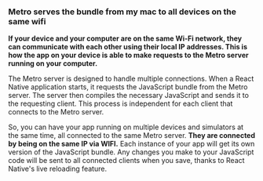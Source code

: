 ### Metro serves the bundle from my mac to all devices on the same wifi

**If your device and your computer are on the same Wi-Fi network, they can communicate with each other using their local IP addresses. This is how the app on your device is able to make requests to the Metro server running on your computer.**

The Metro server is designed to handle multiple connections. When a React Native application starts, it requests the JavaScript bundle from the Metro server. The server then compiles the necessary JavaScript and sends it to the requesting client. This process is independent for each client that connects to the Metro server.

So, you can have your app running on multiple devices and simulators at the same time, all connected to the same Metro server. **They are connected by being on the same IP via WIFI.** Each instance of your app will get its own version of the JavaScript bundle. Any changes you make to your JavaScript code will be sent to all connected clients when you save, thanks to React Native's live reloading feature.
